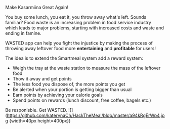 Make Kasarmiina Great Again!

You buy some lunch, you eat it, you throw away what's left. Sounds familiar? Food waste is an increasing problem in food service industry which leads to major problems, starting with increased costs and waste and ending in famine.

WASTED app can help you fight the injustice by making the process of throwing away leftover food more **entertaining** and **profitable** for users!

The idea is to extend the Smartmeal system add a reward system:
- Weigh the tray at the waste station to measure the mass of the leftover food
- Thow it away and get points
- The less food you dispose of, the more points you get
- Be alerted when your portion is getting bigger than usual
- Earn points by achieving your calorie goals
- Spend points on rewards (lunch discount, free coffee, bagels etc.)

Be responisble. Get WASTED.
![](https://github.com/katerynaCh/HackTheMeal/blob/master/a94kRgErWp4.jpg {width=40px height=400px})

